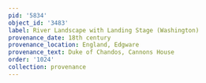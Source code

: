 ```yaml
---
pid: '5834'
object_id: '3483'
label: River Landscape with Landing Stage (Washington)
provenance_date: 18th century
provenance_location: England, Edgware
provenance_text: Duke of Chandos, Cannons House
order: '1024'
collection: provenance
---
```

